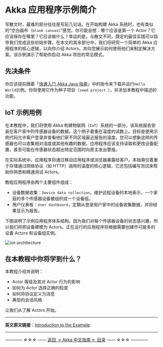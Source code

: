 # Akka 应用程序示例简介
写散文时，最难的部分往往是写前几句话。在开始构建 Akka 系统时，也有类似的“空白画布（`blank canvas`）”感觉。你可能会想：哪个应该是第一个 Actor？它应该保存在哪里？它应该做什么？幸运的是，与散文不同，既定的最佳实践可以指导我们完成这些初始步骤。在本文的其余部分中，我们将研究一个简单的 Akka 应用程序的核心逻辑，以向你介绍 Actors，并向您展示如何使用他们来制定解决方案。该示例演示了帮助你启动 Akka 项目的常见模式。

## 先决条件

你应该提前跟着「[快速入门 Akka Java 指南](https://github.com/guobinhit/akka-guide/blob/master/articles/qucikstart-akka-java.md)」中的指令来下载并运行`Hello World`示例。你将使用它作为种子项目（`seed project `），并添加本教程中描述的功能。

##  IoT 示例用例

在本教程中，我们将使用 Akka 构建物联网（`IoT`）系统的一部分，该系统报告安装在客户家中的传感器设备的数据。这个例子着重在温度的读数上。目标是使用示例代码允许客户登录并查看他们家不同区域最近报告的温度。您可以想象这样的传感器也可以收集相对湿度或其他有趣的数据，应用程序应该支持读取和更改设备配置，甚至可能在传感器状态超出特定范围时向房主发出警报。

在实际系统中，应用程序将通过移动应用程序或浏览器暴露给客户。本指南仅着重于存储通过网络协议（如 HTTP）调用的温度的核心逻辑，它还包括编写测试来帮助你熟悉和精通测试 Actors。

教程应用程序由两个主要组件组成：

- 设备数据收集：`Device data collection`，维护远程设备的本地表示，一个家庭的多个传感器设备被组织成一个设备组。
- 用户仪表板：`User dashboard`，定期从登录用户家中的设备收集数据，并将结果显示为报告。

下图说明了示例应用程序体系结构。因为我们对每个传感器设备的状态感兴趣，所以我们将把设备建模为 Actors。正在运行的应用程序将根据需要创建尽可能多的设备 Actors 和设备组实例。

![iot-architecture](https://github.com/guobinhit/akka-guide/tree/master/images/tutorial/device-user.png)

## 在本教程中你将学到什么？

本教程介绍并说明：

- Actor 等级及其对 Actor 行为的影响
- 如何为 Actor 选择正确的粒度
- 如何将协议定义为消息
- 典型的会话风格

让我们从了解 Actors 开始。

----------

**英文原文链接**：[Introduction to the Example](https://doc.akka.io/docs/akka/current/guide/tutorial.html).

----------
———— ☆☆☆ —— [返回 -> Akka 中文指南 <- 目录](https://github.com/guobinhit/akka-guide/blob/master/README.md) —— ☆☆☆ ————
